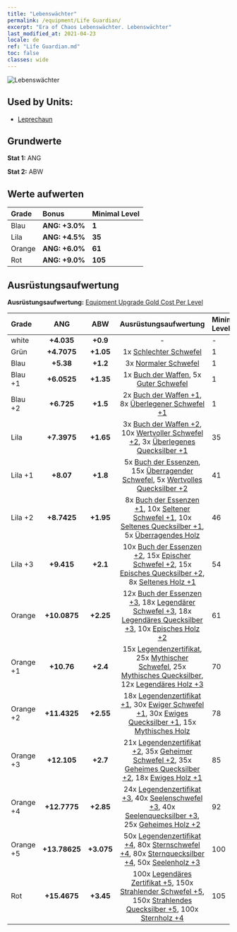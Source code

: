 ```yaml
---
title: "Lebenswächter"
permalink: /equipment/Life Guardian/
excerpt: "Era of Chaos Lebenswächter. Lebenswächter"
last_modified_at: 2021-04-23
locale: de
ref: "Life Guardian.md"
toc: false
classes: wide
---
```


  ![Lebenswächter](/images/e/e_9093.png)

## Used by Units:

* [Leprechaun](/de/units/Leprechaun/) 


## Grundwerte
 **Stat 1:** ANG

 **Stat 2:** ABW

## Werte aufwerten

  |     Grade    |   Bonus | Minimal Level | 
  |:-------------|:--------|:--------------| 
  | Blau | **ANG: +3.0%** | **1** | 
  | Lila | **ANG: +4.5%** | **35** | 
  | Orange | **ANG: +6.0%** | **61** | 
  | Rot | **ANG: +9.0%** | **105** | 


## Ausrüstungsaufwertung
 **Ausrüstungsaufwertung:** [Equipment Upgrade Gold Cost Per Level](/equipment/EquipmentUpgradeCostPerLevel/) 

  |          Grade      | ANG | ABW | Ausrüstungsaufwertung | Minimal Level |
  |:--------------------|:---------:|:---------:|:----------------:|:--------------|
  | white | **+4.035** | **+0.9** | - | - |
  | Grün | **+4.7075** | **+1.05** | 1x [Schlechter Schwefel](/ItemsDE/mat_3/) | 1 |
  | Blau | **+5.38** | **+1.2** | 3x [Normaler Schwefel](/ItemsDE/mat_9/) | 1 |
  | Blau +1 | **+6.0525** | **+1.35** | 1x [Buch der Waffen](/ItemsDE/mat_18/), 5x [Guter Schwefel](/ItemsDE/mat_15/) | 1 |
  | Blau +2 | **+6.725** | **+1.5** | 2x [Buch der Waffen +1](/ItemsDE/mat_25/), 8x [Überlegener Schwefel +1](/ItemsDE/mat_22/) | 1 |
  | Lila | **+7.3975** | **+1.65** | 3x [Buch der Waffen +2](/ItemsDE/mat_32/), 10x [Wertvoller Schwefel +2](/ItemsDE/mat_29/), 3x [Überlegenes Quecksilber +1](/ItemsDE/mat_21/) | 35 |
  | Lila +1 | **+8.07** | **+1.8** | 5x [Buch der Essenzen](/ItemsDE/mat_39/), 15x [Überragender Schwefel](/ItemsDE/mat_36/), 5x [Wertvolles Quecksilber +2](/ItemsDE/mat_28/) | 41 |
  | Lila +2 | **+8.7425** | **+1.95** | 8x [Buch der Essenzen +1](/ItemsDE/mat_46/), 10x [Seltener Schwefel +1](/ItemsDE/mat_43/), 10x [Seltenes Quecksilber +1](/ItemsDE/mat_42/), 5x [Überragendes Holz](/ItemsDE/mat_34/) | 46 |
  | Lila +3 | **+9.415** | **+2.1** | 10x [Buch der Essenzen +2](/ItemsDE/mat_53/), 15x [Epischer Schwefel +2](/ItemsDE/mat_50/), 15x [Episches Quecksilber +2](/ItemsDE/mat_49/), 8x [Seltenes Holz +1](/ItemsDE/mat_41/) | 54 |
  | Orange | **+10.0875** | **+2.25** | 12x [Buch der Essenzen +3](/ItemsDE/mat_60/), 18x [Legendärer Schwefel +3](/ItemsDE/mat_57/), 18x [Legendäres Quecksilber +3](/ItemsDE/mat_56/), 10x [Episches Holz +2](/ItemsDE/mat_48/) | 61 |
  | Orange +1 | **+10.76** | **+2.4** | 15x [Legendenzertifikat](/ItemsDE/mat_67/), 25x [Mythischer Schwefel](/ItemsDE/mat_64/), 25x [Mythisches Quecksilber](/ItemsDE/mat_63/), 12x [Legendäres Holz +3](/ItemsDE/mat_55/) | 70 |
  | Orange +2 | **+11.4325** | **+2.55** | 18x [Legendenzertifikat +1](/ItemsDE/mat_74/), 30x [Ewiger Schwefel +1](/ItemsDE/mat_71/), 30x [Ewiges Quecksilber +1](/ItemsDE/mat_70/), 15x [Mythisches Holz](/ItemsDE/mat_62/) | 78 |
  | Orange +3 | **+12.105** | **+2.7** | 21x [Legendenzertifikat +2](/ItemsDE/mat_81/), 35x [Geheimer Schwefel +2](/ItemsDE/mat_78/), 35x [Geheimes Quecksilber +2](/ItemsDE/mat_77/), 18x [Ewiges Holz +1](/ItemsDE/mat_69/) | 85 |
  | Orange +4 | **+12.7775** | **+2.85** | 24x [Legendenzertifikat +3](/ItemsDE/mat_88/), 40x [Seelenschwefel +3](/ItemsDE/mat_85/), 40x [Seelenquecksilber +3](/ItemsDE/mat_84/), 25x [Geheimes Holz +2](/ItemsDE/mat_76/) | 92 |
  | Orange +5 | **+13.78625** | **+3.075** | 50x [Legendenzertifikat +4](/ItemsDE/mat_95/), 80x [Sternschwefel +4](/ItemsDE/mat_92/), 80x [Sternquecksilber +4](/ItemsDE/mat_91/), 50x [Seelenholz +3](/ItemsDE/mat_83/) | 100 |
  | Rot | **+15.4675** | **+3.45** | 100x [Legendäres Zertifikat +5](/ItemsDE/mat_102/), 150x [Strahlender Schwefel +5](/ItemsDE/mat_99/), 150x [Strahlendes Quecksilber +5](/ItemsDE/mat_98/), 100x [Sternholz +4](/ItemsDE/mat_90/) | 105 |

